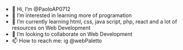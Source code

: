 - 👋 Hi, I’m @PaoloAP0712
- 👀 I’m interested in learning more of programation
- 🌱 I’m currently learning html, css, java script, php, react and a lot of resources on Web Development
- 💞️ I’m looking to collaborate on Web Development
- 📫 How to reach me: ig @webPaletto
